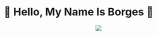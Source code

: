 # 🙌 Hello, My Name Is Borges 🙌

<p align="center">
<img src="https://cdn.discordapp.com/emojis/783542677891317780.gif">
<br>
